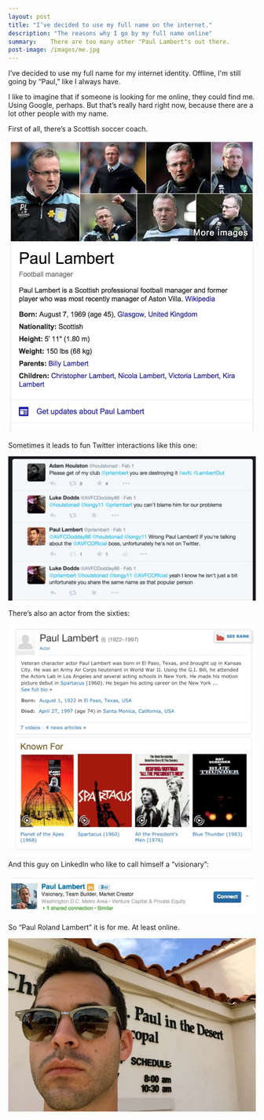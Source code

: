 ```yaml
---
layout: post
title: "I’ve decided to use my full name on the internet."
description: "The reasons why I go by my full name online"
summary:    There are too many other "Paul Lambert"s out there.
post-image: /images/me.jpg
---
```


I’ve decided to use my full name for my internet identity. Offline, I'm still going by “Paul,” like I always have. 

I like to imagine that if someone is looking for me online, they could find me. Using Google, perhaps. But that’s really hard right now, because there are a lot other people with my name. 

First of all, there’s a Scottish soccer coach.

![Scottish Me](/images/scottish-me.jpg)

Sometimes it leads to fun Twitter interactions like this one: 

![AVFC Twitter Paul Lambert](/images/av-twitter-plambert.jpg)

There’s also an actor from the sixties:

![Actor Me](/images/actor-me.jpg)

And this guy on LinkedIn who like to call himself a “visionary”:

![Visionary Me](/images/visionary-me.jpg)

So “Paul Roland Lambert” it is for me. At least online.  

![Real Me](/images/me.jpg)
	